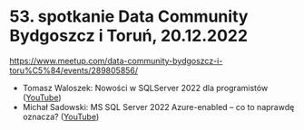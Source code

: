 ﻿# 53. spotkanie Data Community Bydgoszcz i Toruń, 20.12.2022

https://www.meetup.com/data-community-bydgoszcz-i-toru%C5%84/events/289805856/


- Tomasz Waloszek: Nowości w SQLServer 2022 dla programistów ([YouTube](https://youtu.be/tQaIzrLkEfQ?si=84V5I8s4rfqYu04C))
- Michał Sadowski: MS SQL Server 2022 Azure-enabled – co to naprawdę oznacza? ([YouTube](https://youtu.be/Dit9uZRjwlo?si=2QXy_CYfWjb7LG2p))